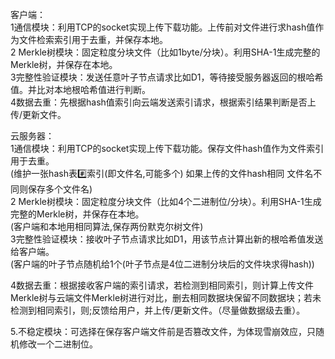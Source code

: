 客户端：   
1通信模块：利用TCP的socket实现上传下载功能。上传前对文件进行求hash值作为文件检索索引用于去重，并保存本地。  
2 Merkle树模块：固定粒度分块文件（比如1byte/分块）。利用SHA-1生成完整的Merkle树，并保存在本地。  
3完整性验证模块：发送任意叶子节点请求比如D1，等待接受服务器返回的根哈希值。并比对本地根哈希值进行判断。  
4数据去重：先根据hash值索引向云端发送索引请求，根据索引结果判断是否上传/更新文件。  

云服务器：  
1通信模块：利用TCP的socket实现上传下载功能。保存文件hash值作为文件索引用于去重。  
(维护一张hash表:hash:索引(即文件名,可能多个)  如果上传的文件hash相同  文件名不同则保存多个文件名)  
2 Merkle树模块：固定粒度分块文件（比如4个二进制位/分块）。利用SHA-1生成完整的Merkle树，并保存在本地。  
(客户端和本地用相同算法,保存两份默克尔树文件)  
3完整性验证模块：接收叶子节点请求比如D1，用该节点计算出新的根哈希值发送给客户端。  
(客户端的叶子节点随机给1个(叶子节点是4位二进制分块后的文件块求得hash))  

4数据去重：根据接收客户端的索引请求，若检测到相同索引，则计算上传文件Merkle树与云端文件Merkle树进行对比，删去相同数据块保留不同数据块；若未检测到相同索引，则;反馈给用户，并上传/更新文件。（尽量做数据级去重）。  

5.不稳定模块：可选择在保存客户端文件前是否篡改文件，为体现雪崩效应，只随机修改一个二进制位。


